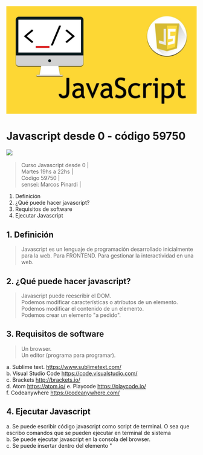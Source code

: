 <img src="extras/imagenes/javascript.jpg">

# Javascript desde 0 - código 59750 
<img src="https://img.shields.io/badge/Javascript-F0DB4F?style=for-the-badge&logo=php&logoColor=white">

> Curso Javascript desde 0 |  
> Martes 19hs a 22hs |  
> Código 59750 |  
> sensei: Marcos Pinardi |

1. Definición
2. ¿Qué puede hacer javascript?
3. Requisitos de software
4. Ejecutar Javascript

## 1. Definición

> Javascript es un lenguaje de programación desarrollado inicialmente para la web. Para FRONTEND. Para gestionar la interactividad en una web.

## 2. ¿Qué puede hacer javascript?

> Javascript puede reescribir el DOM.  
> Podemos modificar características o atributos de un elemento.
> Podemos modificar el contenido de un elemento.     
> Podemos crear un elemento "a pedido".


## 3. Requisitos de software

> Un browser.  
> Un editor (programa para programar).

a. Sublime text. https://www.sublimetext.com/   
b. Visual Studio Code https://code.visualstudio.com/  
c. Brackets http://brackets.io/   
d. Atom https://atom.io/
e. Playcode https://playcode.io/  
f. Codeanywhere https://codeanywhere.com/  

## 4. Ejecutar Javascript
a. Se puede escribir código javascript como script de terminal. O sea que escribo comandos que se pueden ejecutar en terminal de sistema  
b. Se puede ejecutar javascript en la consola del browser.  
c. Se puede insertar dentro del elemento "<script>"    
d. También se puede generar código javascript en línea (inline). Esto es como varlor de un atributo controlador de eventos de HTML


----

<img src="extras/imagenes/Learn-Javascript.jpg">